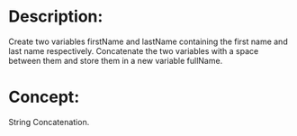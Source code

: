 # Description:
Create two variables firstName and lastName containing the first name and last name respectively.
Concatenate the two variables with a space between them and store them in a new variable fullName.

# Concept:
String Concatenation.